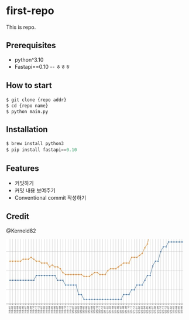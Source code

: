 # first-repo

This is repo.

## Prerequisites

- python^3.10
- Fastapi==0.10
-- ㅎㅎㅎ
  
## How to start

```shell
$ git clone {repo addr}
$ cd {repo name}
$ python main.py
```

## Installation

```python
$ brew install python3
$ pip install fastapi==0.10
```

## Features

- 커밋하기
- 커밋 내용 보여주기
- Conventional commit 작성하기

## Credit

@Kerneld82

![Test graph](https://raw.githubusercontent.com/Kerneld82/first-repo/main/a.jpg)
